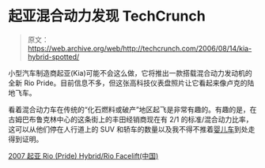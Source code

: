 # 起亚混合动力发现 TechCrunch

> 原文：<https://web.archive.org/web/http://techcrunch.com/2006/08/14/kia-hybrid-spotted/>

小型汽车制造商起亚(Kia)可能不会这么做，它将推出一款搭载混合动力发动机的全新 Rio Pride。目前信息不多，但这张高科技仪表盘照片让它看起来像卢克的陆地飞车。

看着混合动力车在传统的“化石燃料或破产”地区起飞是非常有趣的。有趣的是，在古姆巴布鲁克林中心的这条街上的丰田经销商现在有 2/1 的标准/混合动力比率，这可以从他们停在人行道上的 SUV 和轿车的数量以及我不得不推着[婴儿车](https://web.archive.org/web/20201029024534/http://daddytypes.com/2004/11/01/quinny_buzz_yet_another_eurostroller_you_cant_get_here.php)到处走得到证明。

[2007 起亚 Rio (Pride) Hybrid/Rio Facelift(中国)](https://web.archive.org/web/20201029024534/http://www.carspyshots.net/zerothread?id=20632)